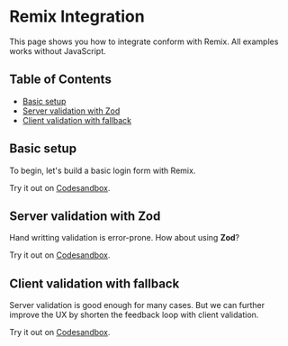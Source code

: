 # Remix Integration

This page shows you how to integrate conform with Remix. All examples works without JavaScript.

<!-- aside -->

## Table of Contents

- [Basic setup](#basic-setup)
- [Server validation with Zod](#server-validation-with-zod)
- [Client validation with fallback](#client-validation-with-fallback)

<!-- /aside -->

## Basic setup

To begin, let's build a basic login form with Remix.

<!-- sandbox src="/examples/remix-run?initialpath=/basic&file=/app/routes/basic.tsx&runonclick=1" -->

Try it out on [Codesandbox](https://codesandbox.io/s/github/edmundhung/conform/tree/main/examples/remix-run?initialpath=/basic&file=/app/routes/basic.tsx).

<!-- /sandbox -->

## Server validation with Zod

Hand writting validation is error-prone. How about using **Zod**?

<!-- sandbox src="/examples/remix-run?initialpath=/zod&file=/app/routes/zod.tsx&runonclick=1" -->

Try it out on [Codesandbox](https://codesandbox.io/s/github/edmundhung/conform/tree/main/examples/remix-run?initialpath=/zod&file=/app/routes/zod.tsx).

<!-- /sandbox -->

## Client validation with fallback

Server validation is good enough for many cases. But we can further improve the UX by shorten the feedback loop with client validation.

<!-- sandbox src="/examples/remix-run?initialpath=/async-validation&file=/app/routes/async-validation.tsx&runonclick=1" -->

Try it out on [Codesandbox](https://codesandbox.io/s/github/edmundhung/conform/tree/main/examples/remix-run?initialpath=/async-validation&file=/app/routes/async-validation.tsx).

<!-- /sandbox -->

